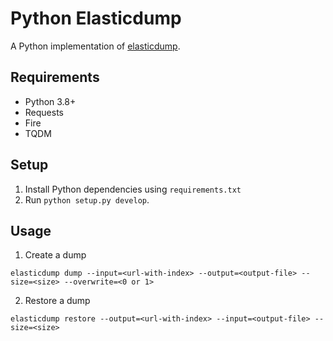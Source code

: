# Python Elasticdump
A Python implementation of 
[elasticdump](https://github.com/elasticsearch-dump/elasticsearch-dump). 

## Requirements
- Python 3.8+
- Requests
- Fire
- TQDM

## Setup
1. Install Python dependencies using `requirements.txt`
2. Run `python setup.py develop`.

## Usage
1. Create a dump
```
elasticdump dump --input=<url-with-index> --output=<output-file> --size=<size> --overwrite=<0 or 1>
```
2. Restore a dump
```
elasticdump restore --output=<url-with-index> --input=<output-file> --size=<size>
```
